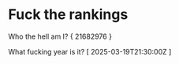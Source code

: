 # Fuck the rankings

Who the hell am I?
{ 21682976 }

What fucking year is it?
[ 2025-03-19T21:30:00Z ]
